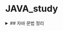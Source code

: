 # JAVA_study

<details>
  <summary>## 자바 문법 정리</summary>

  <details>
    <summary>###배열</summary>
  </details>
</details>


